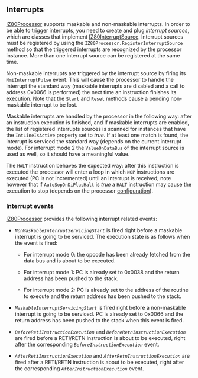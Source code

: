 ## Interrupts

[IZ80Processor](../Main/IZ80Processor.cs) supports maskable and non-maskable interrupts. In order to be able to trigger interrupts, you need to create and plug _interrupt sources_, which are classes that implement [IZ80InterruptSource](../Main/Dependencies%20Interfaces/IZ80InterruptSource.cs). Interrupt sources must be registered by using the `IZ80Processor.RegisterInterruptSource` method so that the triggered interrupts are recognized by the processor instance. More than one interrupt source can be registered at the same time.

Non-maskable interrupts are triggered by the interrupt source by firing its `NmiInterruptPulse` event. This will cause the processor to handle the interrupt the standard way (maskable interrupts are disabled and a call to address 0x0066 is performed) the next time an instruction finishes its execution. Note that the `Start` and `Reset` methods cause a pending non-maskable interrupt to be lost.

Maskable interrupts are handled by the processor in the following way: after an instruction execution is finished, and if maskable interrupts are enabled, the list of registered interrupts sources is scanned for instances that have the `IntLineIsActive` property set to _true_. If at least one match is found, the interrupt is serviced the standard way (depends on the current interrupt mode). For interrupt mode 2 the `ValueOnDataBus` of the interrupt source is used as well, so it should have a meaningful value.

The `HALT` instruction behaves the expected way: after this instruction is executed the processor will enter a loop in which `NOP` instructions are executed (PC is not incremented) until an interrupt is received; note however that if `AutoSopOnDiPlusHalt` is _true_ a `HALT` instruction may cause the execution to stop (depends on the processor [configuration](Configuration.md)).

### Interrupt events

[IZ80Processor](../Main/IZ80Processor.cs) provides the following interrupt related events:

* _`NonMaskableInterruptServicingStart`_ is fired right before a maskable interrupt is going to be serviced. The execution state is as follows when the event is fired:

  * For interrupt mode 0: the opcode has been already fetched from the data bus and is about to be executed.

  * For interrupt mode 1: PC is already set to 0x0038 and the return address has been pushed to the stack.

  * For interrupt mode 2: PC is already set to the address of the routine to execute and the return address has been pushed to the stack.

* _`MaskableInterruptServicingStart`_ is fired right before a non-maskable interrupt is going to be serviced. PC is already set to 0x0066 and the return address has been pushed to the stack when this event is fired.

* _`BeforeRetiInstructionExecution`_ and _`BeforeRetnInstructionExecution`_ are fired before a RETI/RETN instruction is about to be executed, right after the corresponding _`BeforeInstructionExecution`_ event.

* _`AfterRetiInstructionExecution`_ and _`AfterRetnInstructionExecution`_ are fired after a RETI/RETN instruction is about to be executed, right after the corresponding _`AfterInstructionExecution`_ event.
